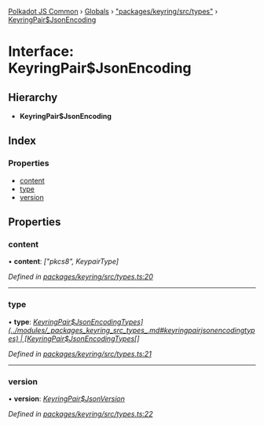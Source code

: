 [Polkadot JS Common](../README.md) › [Globals](../globals.md) › ["packages/keyring/src/types"](../modules/_packages_keyring_src_types_.md) › [KeyringPair$JsonEncoding](_packages_keyring_src_types_.keyringpair_jsonencoding.md)

# Interface: KeyringPair$JsonEncoding

## Hierarchy

* **KeyringPair$JsonEncoding**

## Index

### Properties

* [content](_packages_keyring_src_types_.keyringpair_jsonencoding.md#content)
* [type](_packages_keyring_src_types_.keyringpair_jsonencoding.md#type)
* [version](_packages_keyring_src_types_.keyringpair_jsonencoding.md#version)

## Properties

###  content

• **content**: *["pkcs8", KeypairType]*

*Defined in [packages/keyring/src/types.ts:20](https://github.com/polkadot-js/common/blob/3b383b97/packages/keyring/src/types.ts#L20)*

___

###  type

• **type**: *[KeyringPair$JsonEncodingTypes](../modules/_packages_keyring_src_types_.md#keyringpairjsonencodingtypes) | [KeyringPair$JsonEncodingTypes](../modules/_packages_keyring_src_types_.md#keyringpairjsonencodingtypes)[]*

*Defined in [packages/keyring/src/types.ts:21](https://github.com/polkadot-js/common/blob/3b383b97/packages/keyring/src/types.ts#L21)*

___

###  version

• **version**: *[KeyringPair$JsonVersion](../modules/_packages_keyring_src_types_.md#keyringpairjsonversion)*

*Defined in [packages/keyring/src/types.ts:22](https://github.com/polkadot-js/common/blob/3b383b97/packages/keyring/src/types.ts#L22)*
